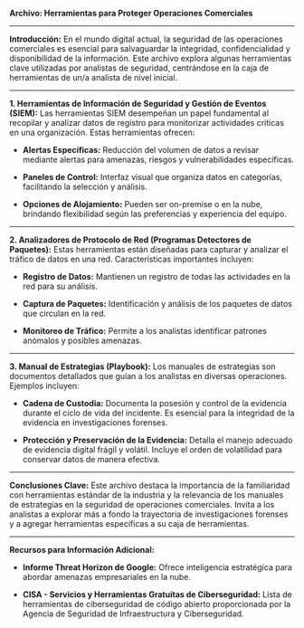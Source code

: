 **Archivo: Herramientas para Proteger Operaciones Comerciales**

---

**Introducción:**
En el mundo digital actual, la seguridad de las operaciones comerciales es esencial para salvaguardar la integridad, confidencialidad y disponibilidad de la información. Este archivo explora algunas herramientas clave utilizadas por analistas de seguridad, centrándose en la caja de herramientas de un/a analista de nivel inicial.

---

**1. Herramientas de Información de Seguridad y Gestión de Eventos (SIEM):**
Las herramientas SIEM desempeñan un papel fundamental al recopilar y analizar datos de registro para monitorizar actividades críticas en una organización. Estas herramientas ofrecen:

- **Alertas Específicas:** Reducción del volumen de datos a revisar mediante alertas para amenazas, riesgos y vulnerabilidades específicas.

- **Paneles de Control:** Interfaz visual que organiza datos en categorías, facilitando la selección y análisis.

- **Opciones de Alojamiento:** Pueden ser on-premise o en la nube, brindando flexibilidad según las preferencias y experiencia del equipo.

---

**2. Analizadores de Protocolo de Red (Programas Detectores de Paquetes):**
Estas herramientas están diseñadas para capturar y analizar el tráfico de datos en una red. Características importantes incluyen:

- **Registro de Datos:** Mantienen un registro de todas las actividades en la red para su análisis.

- **Captura de Paquetes:** Identificación y análisis de los paquetes de datos que circulan en la red.

- **Monitoreo de Tráfico:** Permite a los analistas identificar patrones anómalos y posibles amenazas.

---

**3. Manual de Estrategias (Playbook):**
Los manuales de estrategias son documentos detallados que guían a los analistas en diversas operaciones. Ejemplos incluyen:

- **Cadena de Custodia:** Documenta la posesión y control de la evidencia durante el ciclo de vida del incidente. Es esencial para la integridad de la evidencia en investigaciones forenses.

- **Protección y Preservación de la Evidencia:** Detalla el manejo adecuado de evidencia digital frágil y volátil. Incluye el orden de volatilidad para conservar datos de manera efectiva.

---

**Conclusiones Clave:**
Este archivo destaca la importancia de la familiaridad con herramientas estándar de la industria y la relevancia de los manuales de estrategias en la seguridad de operaciones comerciales. Invita a los analistas a explorar más a fondo la trayectoria de investigaciones forenses y a agregar herramientas específicas a su caja de herramientas.

---

**Recursos para Información Adicional:**

- **Informe Threat Horizon de Google:** Ofrece inteligencia estratégica para abordar amenazas empresariales en la nube.

- **CISA - Servicios y Herramientas Gratuitas de Ciberseguridad:** Lista de herramientas de ciberseguridad de código abierto proporcionada por la Agencia de Seguridad de Infraestructura y Ciberseguridad.

